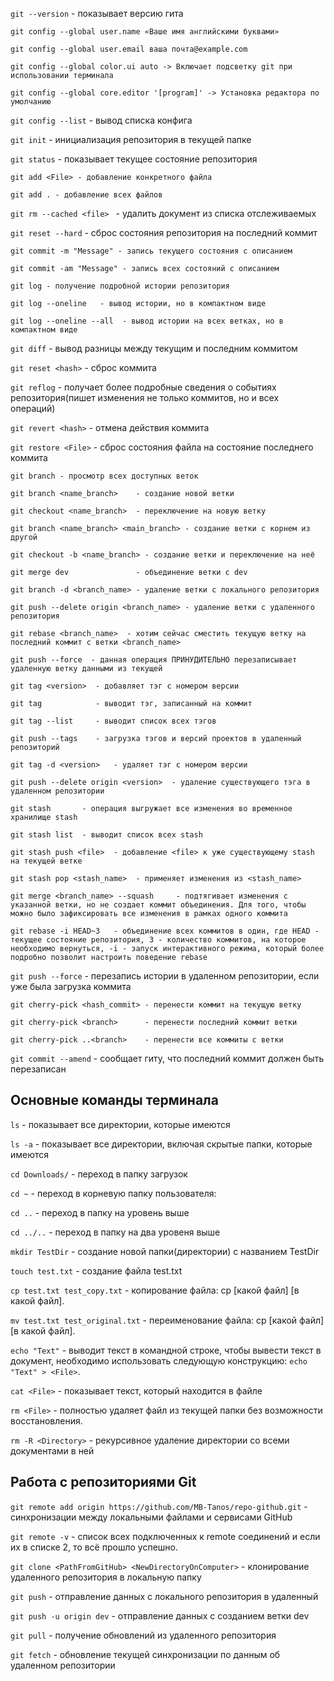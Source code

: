 `git --version` - показывает версию гита
```
git config --global user.name «Ваше имя английскими буквами»

git config --global user.email ваша почта@example.com

git config --global color.ui auto -> Включает подсветку git при использовании терминала

git config --global core.editor '[program]' -> Установка редактора по умолчанию
```
`git config --list` - вывод списка конфига

`git init` - инициализация репозитория в текущей папке

`git status` - показывает текущее состояние репозитория
```
git add <File> - добавление конкретного файла

git add . - добавление всех файлов
```
`git rm --cached <file> ` - удалить документ из списка отслеживаемых

`git reset --hard` - сброс состояния репозитория на последний коммит

```
git commit -m "Message" - запись текущего состояния с описанием 

git commit -am "Message" - запись всех состояний с описанием
```
``` 
git log - получение подробной истории репозитория

git log --oneline   - вывод истории, но в компактном виде

git log --oneline --all  - вывод истории на всех ветках, но в компактном виде
```
`git diff` - вывод разницы между текущим и последним коммитом

`git reset <hash>` - сброс коммита

`git reflog`   - получает более подробные сведения о событиях репозитория(пишет изменения не только коммитов, но и всех операций)

`git revert <hash>` - отмена действия коммита

`git restore <File>` - сброс состояния файла на состояние последнего коммита

```
git branch - просмотр всех доступных веток

git branch <name_branch>    - создание новой ветки

git checkout <name_branch>  - переключение на новую ветку

git branch <name_branch> <main_branch> - создание ветки с корнем из другой

git checkout -b <name_branch> - создание ветки и переключение на неё

git merge dev               - объединение ветки с dev  

git branch -d <branch_name> - удаление ветки с локального репозитория

git push --delete origin <branch_name> - удаление ветки с удаленного репозитория

git rebase <branch_name>  - хотим сейчас сместить текущую ветку на последний коммит с ветки <branch_name>

git push --force  - данная операция ПРИНУДИТЕЛЬНО перезаписывает удаленную ветку данными из текущей
```
```
git tag <version>  - добавляет тэг с номером версии

git tag            - выводит тэг, записанный на коммит

git tag --list     - выводит список всех тэгов

git push --tags    - загрузка тэгов и версий проектов в удаленный репозиторий

git tag -d <version>   - удаляет тэг с номером версии

git push --delete origin <version>  - удаление существующего тэга в удаленном репозитории
```
```
git stash       - операция выгружает все изменения во временное хранилище stash

git stash list  - выводит список всех stash

git stash push <file>  - добавление <file> к уже существующему stash на текущей ветке

git stash pop <stash_name>  - применяет изменения из <stash_name>
```
```
git merge <branch_name> --squash     - подтягивает изменения с указанной ветки, но не создает коммит объединения. Для того, чтобы можно было зафиксировать все изменения в рамках одного коммита

git rebase -i HEAD~3   - объединение всех коммитов в один, где HEAD - текущее состояние репозитория, 3 - количество коммитов, на которое необходимо вернуться, -i - запуск интерактивного режима, который более подробно позволит настроить поведение rebase
```
`git push --force` - перезапись истории в удаленном репозитории, если уже была загрузка коммита

```
git cherry-pick <hash_commit> - перенести коммит на текущую ветку

git cherry-pick <branch>      - перенести последний коммит ветки

git cherry-pick ..<branch>    - перенести все коммиты с ветки
```

`git commit --amend` - сообщает гиту, что последний коммит должен быть перезаписан

## Основные команды терминала

`ls` - показывает все директории, которые имеются

`ls -a` - показывает все директории, включая скрытые папки, которые имеются

`cd Downloads/` - переход в папку загрузок

`cd ~` - переход в корневую папку пользователя:

`cd ..` - переход в папку на уровень выше

`cd ../..` - переход в папку на два уровеня выше

`mkdir TestDir` - создание новой папки(директории) с названием TestDir

`touch test.txt` - создание файла test.txt

`cp test.txt test_copy.txt` - копирование файла: cp [какой файл] [в какой файл].

`mv test.txt test_original.txt` - переименование файла: cp [какой файл] [в какой файл].

`echo "Text"` - выводит текст в командной строке, чтобы вывести текст в документ, необходимо использовать следующую конструкцию: `echo "Text" > <File>`.

`cat <File>` - показывает текст, который находится в файле

`rm <File>` - полностью удаляет файл из текущей папки без возможности восстановления.

`rm -R <Directory>` - рекурсивное удаление директории со всеми документами в ней

## Работа с репозиториями Git

`git remote add origin https://github.com/MB-Tanos/repo-github.git` - синхронизации между локальными файлами и сервисами GitHub

`git remote -v`  - список всех подключенных к remote соединений и если их в списке 2, то всё прошло успешно.

`git clone <PathFromGitHub> <NewDirectoryOnComputer>` - клонирование удаленного репозитория в локальную папку

`git push` - отправление данных с локального репозитория в удаленный

`git push -u origin dev` - отправление данных с созданием ветки dev

`git pull` - получение обновлений из удаленного репозитория

`git fetch` - обновление текущей синхронизации по данным об удаленном репозитории
